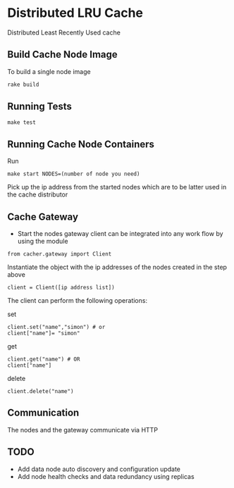 # Distributed LRU Cache
Distributed Least Recently Used cache


## Build Cache Node Image
To build a single node image

```bash
rake build
```

## Running Tests 
```
make test 
```


## Running Cache Node Containers
Run

```
make start NODES=(number of node you need)
```
Pick up the ip address from the started nodes which are to be latter used in the cache distributor

## Cache Gateway
- Start the nodes gateway client can be integrated into any  work flow by using the module

```
from cacher.gateway import Client
```
Instantiate the object with the ip addresses of the nodes created in the step above 

```
client = Client([ip address list])
```

The client can perform the following operations:

set

```
client.set("name","simon") # or 
client["name"]= "simon"
```

get
```
client.get("name") # OR 
client["name"]
```
delete
```
client.delete("name")
```
## Communication
The nodes and the gateway communicate via HTTP

## TODO
- Add data node auto discovery and configuration update 
- Add node health checks and data redundancy using replicas
